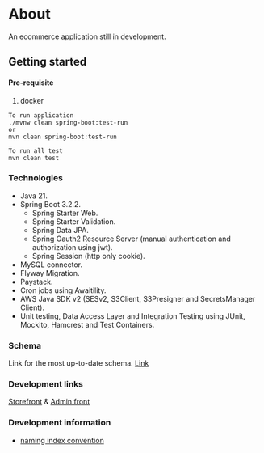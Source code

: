 # About
An ecommerce application still in development.

## Getting started
#### Pre-requisite
1. docker

```
To run application
./mvnw clean spring-boot:test-run
or
mvn clean spring-boot:test-run

To run all test
mvn clean test
```

### Technologies
* Java 21.
* Spring Boot 3.2.2.
  * Spring Starter Web.
  * Spring Starter Validation.
  * Spring Data JPA.
  * Spring Oauth2 Resource Server (manual authentication and authorization using jwt).
  * Spring Session (http only cookie).
* MySQL connector.
* Flyway Migration.
* Paystack.
* Cron jobs using Awaitility.
* AWS Java SDK v2 (SESv2, S3Client, S3Presigner and SecretsManager Client).
* Unit testing, Data Access Layer and Integration Testing using JUnit, Mockito, Hamcrest and Test Containers.


### Schema
Link for the most up-to-date schema.
[Link](https://dbdiagram.io/d/6483c4d5722eb77494b791a1)

### Development links
[Storefront](https://server.emmanueluluabuike.com/)
&
[Admin front](https://server.emmanueluluabuike.com/admin)

### Development information
* [naming index convention](https://www.quora.com/What-naming-convention-do-you-use-for-SQL-indexes)